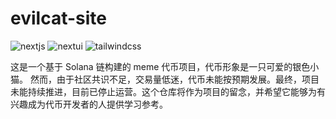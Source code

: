 # evilcat-site

![nextjs](https://img.shields.io/badge/Next.js_14-black?logo=nextdotjs)
![nextui](https://img.shields.io/badge/NextUI-black?logo=nextui)
![tailwindcss](https://img.shields.io/badge/Tailwind_CSS-06B6D4?logo=tailwindcss&labelColor=263238)

这是一个基于 Solana 链构建的 meme 代币项目，代币形象是一只可爱的银色小猫。
然而，由于社区共识不足，交易量低迷，代币未能按预期发展。最终，项目未能持续推进，目前已停止运营。这个仓库将作为项目的留念，并希望它能够为有兴趣成为代币开发者的人提供学习参考。
